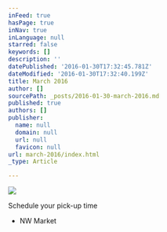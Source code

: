 ```yaml
---
inFeed: true
hasPage: true
inNav: true
inLanguage: null
starred: false
keywords: []
description: ''
datePublished: '2016-01-30T17:32:45.781Z'
dateModified: '2016-01-30T17:32:40.199Z'
title: March 2016
author: []
sourcePath: _posts/2016-01-30-march-2016.md
published: true
authors: []
publisher:
  name: null
  domain: null
  url: null
  favicon: null
url: march-2016/index.html
_type: Article

---
```

![](https://the-grid-user-content.s3-us-west-2.amazonaws.com/cf73d6e7-f1da-408c-955e-eb2bd5622319.JPG)

Schedule your pick-up time

* NW Market